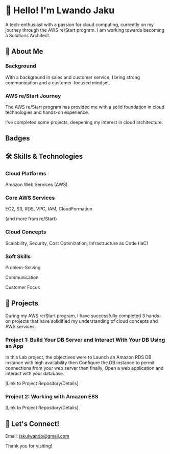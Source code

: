 # 👋 Hello! I'm Lwando Jaku 
A tech-enthusiast with a passion for cloud computing, currently on my journey through the AWS re/Start program. I am working towards becoming a Solutions Architect. 

## 🚀 About Me
### Background
With a background in sales and customer service, I bring strong communication and a customer-focused mindset.

### AWS re/Start Journey
The AWS re/Start program has provided me with a solid foundation in cloud technologies and hands-on experience.

I've completed some projects, deepening my interest in cloud architecture.

## Badges



## 🛠️ Skills & Technologies

### Cloud Platforms
Amazon Web Services (AWS)

### Core AWS Services
EC2,
S3,
RDS,
VPC,
IAM,
CloudFormation

(and more from re/Start)

### Cloud Concepts
Scalability,
Security,
Cost Optimization,
Infrastructure as Code (IaC)

### Soft Skills
Problem-Solving

Communication

Customer Focus

## 📂 Projects
During my AWS re/Start program, I have successfully completed 3 hands-on projects that have solidified my understanding of cloud concepts and AWS services.

### Project 1: Build Your DB Server and Interact With Your DB Using an App
In this Lab project, the objectives were to Launch an Amazon RDS DB instance with high availability then Configure the DB instance to permit connections from your web server then finally, Open a web application and interact with your database.

[Link to Project Repository/Details]

### Project 2: Working with Amazon EBS
[Link to Project Repository/Details]


## 🤝 Let's Connect!

Email: jakulwando@gmail.com

Thank you for visiting!

